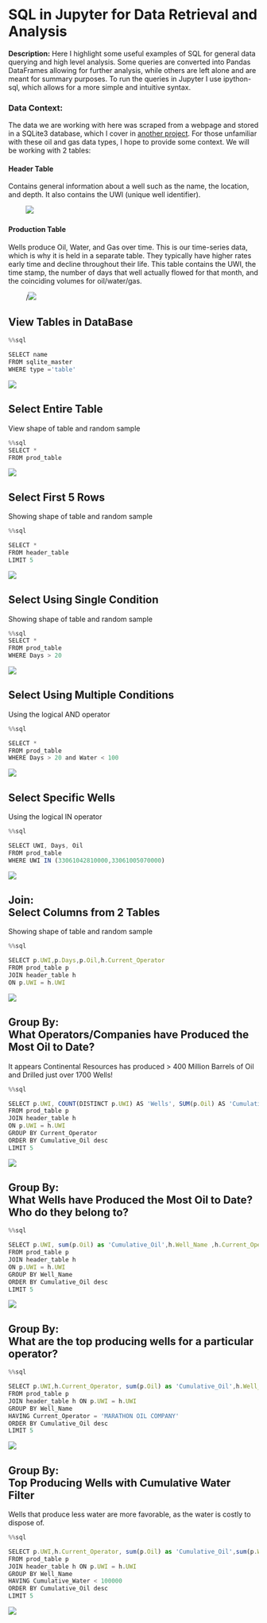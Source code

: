 # SQL in Jupyter for Data Retrieval and Analysis

**Description:** Here I highlight some useful examples of SQL for general data querying and high level analysis. Some queries are converted into Pandas DataFrames allowing for further analysis, while others are left alone and are meant for summary purposes. To run the queries in Jupyter I use ipython-sql, which allows for a more simple and intuitive syntax. 

### Data Context: 
The data we are working with here was scraped from a webpage and stored in a SQLite3 database, which I cover in [another project](https://johnodonnell123.github.io/pages/page_scrapy.html). 
For those unfamiliar with these oil and gas data types, I hope to provide some context. We will be working with 2 tables:

#### Header Table
Contains general information about a well such as the name, the location, and depth. It also contains the UWI (unique well identifier).

&nbsp;&nbsp;&nbsp;&nbsp;&nbsp;&nbsp;&nbsp;&nbsp;&nbsp;<img src="/images/SQL/header_table.PNG?raw=true">

#### Production Table
Wells produce Oil, Water, and Gas over time. This is our time-series data, which is why it is held in a separate table. They typically have higher rates early time and decline throughout their life. This table contains the UWI, the time stamp, the number of days that well actually flowed for that month, and the coinciding volumes for oil/water/gas.

&nbsp;&nbsp;&nbsp;&nbsp;&nbsp;&nbsp;&nbsp;&nbsp;&nbsp;/<img src="/images/SQL/prod_table.PNG?raw=true"/>

## View Tables in DataBase
```javascript
%%sql 

SELECT name 
FROM sqlite_master 
WHERE type ='table'
```
<img src="/images/SQL/View Tables2.png?raw=true"/>
<br>

## Select Entire Table
View shape of table and random sample
```javascript  
%%sql 
SELECT * 
FROM prod_table
```
<img src="/images/SQL/Select all from table2.png?raw=true"/>
<br>

## Select First 5 Rows
Showing shape of table and random sample
```javascript
%%sql 

SELECT * 
FROM header_table 
LIMIT 5
```
<img src="/images/SQL/Select first 5 rows2.png?raw=true"/>
<br>

## Select Using Single Condition
Showing shape of table and random sample
```javascript
%%sql 
SELECT * 
FROM prod_table 
WHERE Days > 20 

```
<img src="/images/SQL/Single Condition2.png?raw=true"/>
<br>

## Select Using Multiple Conditions
Using the logical AND operator
```javascript 
%%sql 

SELECT * 
FROM prod_table 
WHERE Days > 20 and Water < 100
```
<img src="/images/SQL/Multiple Conditions2.png?raw=true"/>
<br>

## Select Specific Wells
Using the logical IN operator
```javascript
%%sql 

SELECT UWI, Days, Oil 
FROM prod_table 
WHERE UWI IN (33061042810000,33061005070000)
```
<img src="/images/SQL/Specific Wells2.png?raw=true"/>
<br>

## Join: <br> Select Columns from 2 Tables
Showing shape of table and random sample
```javascript
%%sql 

SELECT p.UWI,p.Days,p.Oil,h.Current_Operator 
FROM prod_table p 
JOIN header_table h 
ON p.UWI = h.UWI
```
<img src="/images/SQL/Join Select Specific Columns2.png?raw=true"/>
<br>

## Group By: <br> What Operators/Companies have Produced the Most Oil to Date?
It appears Continental Resources has produced > 400 Million Barrels of Oil and Drilled just over 1700 Wells!
```javascript
%%sql 

SELECT p.UWI, COUNT(DISTINCT p.UWI) AS 'Wells', SUM(p.Oil) AS 'Cumulative_Oil', h.Current_Operator
FROM prod_table p 
JOIN header_table h 
ON p.UWI = h.UWI 
GROUP BY Current_Operator
ORDER BY Cumulative_Oil desc
LIMIT 5
```

<img src="/images/SQL/Aggregate Operator Oil and Wells2.png?raw=true"/>
<br>

## Group By: <br> What Wells have Produced the Most Oil to Date? Who do they belong to? 
```javascript
%%sql 

SELECT p.UWI, sum(p.Oil) as 'Cumulative_Oil',h.Well_Name ,h.Current_Operator
FROM prod_table p 
JOIN header_table h 
ON p.UWI = h.UWI 
GROUP BY Well_Name 
ORDER BY Cumulative_Oil desc
LIMIT 5
```
<img src="/images/SQL/Top Producing Wells2.png?raw=true"/>
<br>

## Group By: <br> What are the top producing wells for a particular operator? 
```javascript
%%sql

SELECT p.UWI,h.Current_Operator, sum(p.Oil) as 'Cumulative_Oil',h.Well_Name 
FROM prod_table p 
JOIN header_table h ON p.UWI = h.UWI 
GROUP BY Well_Name
HAVING Current_Operator = 'MARATHON OIL COMPANY'
ORDER BY Cumulative_Oil desc
LIMIT 5
```
<img src="/images/SQL/Top Wells by Operator2.png?raw=true"/>
<br>

## Group By: <br> Top Producing Wells with Cumulative Water Filter
Wells that produce less water are more favorable, as the water is costly to dispose of. 
```javascript
%%sql

SELECT p.UWI,h.Current_Operator, sum(p.Oil) as 'Cumulative_Oil',sum(p.Water) as 'Cumulative_Water',h.Well_Name 
FROM prod_table p 
JOIN header_table h ON p.UWI = h.UWI 
GROUP BY Well_Name
HAVING Cumulative_Water < 100000
ORDER BY Cumulative_Oil desc
LIMIT 5
```
<img src="/images/SQL/Top Producing Wells Water Filter2.png?raw=true"/>

